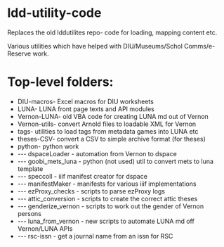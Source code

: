 # ldd-utility-code
Replaces the old lddutilites repo- code for loading, mapping content etc.

Various utilities which have helped with DIU/Museums/Schol Comms/e-Reserve work.

# Top-level folders:
* DIU-macros- Excel macros for DIU worksheets
* LUNA- LUNA front page texts and API modules
* Vernon-LUNA- old VBA code for creating LUNA md out of Vernon
* Vernon-utils- convert Arnold files to loadable XML for Vernon
* tags- utilities to load tags from metadata games into LUNA etc
* theses-CSV- convert a CSV to simple archive format (for theses)
* python- python work
* --- dspaceLoader - automation from Vernon to dspace
* --- goobi_mets_luna - python (not used) util to convert mets to luna template
* --- speccoll - iiif manifest creator for dspace
* --- manifestMaker - manifests for various iiif implementations
* --- ezProxy_checks - scripts to parse ezProxy logs
* --- attic_conversion - scripts to create the correct attic theses
* --- genderize_vernon - scripts to work out the gender of Vernon persons
* --- luna_from_vernon - new scripts to automate LUNA md off Vernon/LUNA APIs
* --- rsc-issn - get a journal name from an issn for RSC
